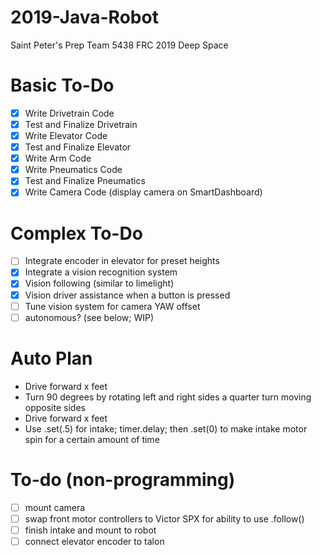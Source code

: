 # 2019-Java-Robot
Saint Peter's Prep Team 5438
FRC 2019 Deep Space

# Basic To-Do
- [x] Write Drivetrain Code
- [x] Test and Finalize Drivetrain
- [x] Write Elevator Code
- [x] Test and Finalize Elevator
- [x] Write Arm Code
- [x] Write Pneumatics Code
- [x] Test and Finalize Pneumatics
- [x] Write Camera Code (display camera on SmartDashboard)

# Complex To-Do
- [ ] Integrate encoder in elevator for preset heights
- [x] Integrate a vision recognition system
- [x] Vision following (similar to limelight)
- [x] Vision driver assistance when a button is pressed
- [ ] Tune vision system for camera YAW offset
- [ ] autonomous? (see below; WIP)

# Auto Plan
- Drive forward x feet
- Turn 90 degrees by rotating left and right sides a quarter turn moving opposite sides
- Drive forward x feet
- Use .set(.5) for intake; timer.delay; then .set(0) to make intake motor spin for a certain amount of time

# To-do (non-programming)
- [ ] mount camera
- [ ] swap front motor controllers to Victor SPX for ability to use .follow()
- [ ] finish intake and mount to robot
- [ ] connect elevator encoder to talon

